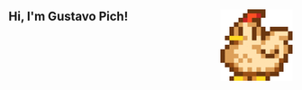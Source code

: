 ## Hi, I'm Gustavo Pich!<img src="chicken-stardew-valley.gif" alt="Descrição do GIF" style="float: right; margin-left: 5px;" />
